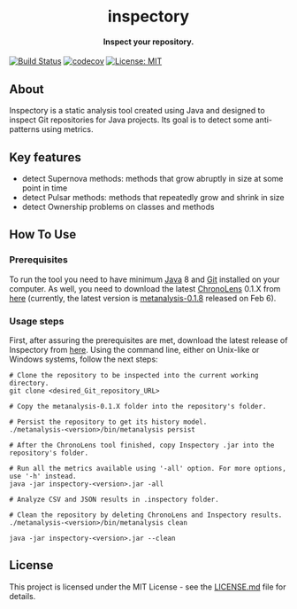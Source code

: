 <h1 align="center">
  <br>
    inspectory
   <br>
</h1>

<h4 align="center">Inspect your repository.</h4>


[![Build Status](https://travis-ci.com/LaviniaCioloca/inspectory.svg?token=wZgM2vdBUk6rczwiApsx&branch=master)](https://travis-ci.com/LaviniaCioloca/inspectory)
[![codecov](https://codecov.io/gh/LaviniaCioloca/inspectory/branch/master/graph/badge.svg?token=mB1mfcoCji)](https://codecov.io/gh/LaviniaCioloca/inspectory)
[![License: MIT](https://img.shields.io/badge/License-MIT-yellow.svg)](https://opensource.org/licenses/MIT)

## About

Inspectory is a static analysis tool created using Java and designed to inspect Git repositories for Java projects. Its goal is to detect some anti-patterns using metrics.

## Key features

* detect Supernova methods: methods that grow abruptly in size at some point in time
* detect Pulsar methods: methods that repeatedly grow and shrink in size
* detect Ownership problems on classes and methods

## How To Use

### Prerequisites

To run the tool you need to have minimum [Java](https://java.com/en/download/) 8 and [Git](https://git-scm.com) installed on your computer. As well, you need to download the latest [ChronoLens](https://github.com/andreihh/chronolens) 0.1.X from [here](https://github.com/andreihh/chronolens/releases) (currently, the latest version is [metanalysis-0.1.8](https://github.com/andreihh/chronolens/releases/tag/0.1.8) released on Feb 6).

### Usage steps

First, after assuring the prerequisites are met, download the latest release of Inspectory from [here](https://github.com/LaviniaCioloca/inspectory/releases). Using the command line, either on Unix-like or Windows systems, follow the next steps:
```
# Clone the repository to be inspected into the current working directory.
git clone <desired_Git_repository_URL>

# Copy the metanalysis-0.1.X folder into the repository's folder.

# Persist the repository to get its history model.
./metanalysis-<version>/bin/metanalysis persist

# After the ChronoLens tool finished, copy Inspectory .jar into the repository's folder.

# Run all the metrics available using '-all' option. For more options, use '-h' instead.
java -jar inspectory-<version>.jar -all

# Analyze CSV and JSON results in .inspectory folder.

# Clean the repository by deleting ChronoLens and Inspectory results.
./metanalysis-<version>/bin/metanalysis clean

java -jar inspectory-<version>.jar --clean
```
## License

This project is licensed under the MIT License - see the [LICENSE.md](https://github.com/LaviniaCioloca/inspectory/blob/master/LICENSE) file for details.
